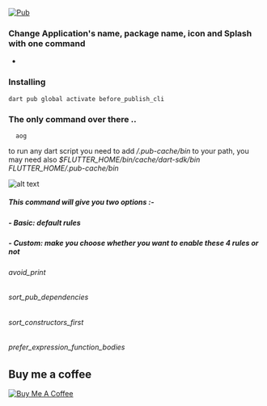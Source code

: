 [![Pub](https://img.shields.io/pub/v/before_publish_cli.svg)](https://pub.dev/packages/before_publish_cli)

### Change Application's name, package name, icon and Splash with one command

*
### Installing
```shell
dart pub global activate before_publish_cli
```
### The only command over there ..
```shell
  aog
```
to run any dart script you need to add _/.pub-cache/bin_ to your path, you may need also _$FLUTTER_HOME/bin/cache/dart-sdk/bin_ _FLUTTER_HOME/.pub-cache/bin_

![alt text](https://github.com/MoGaaber/before_publish_cli/blob/master/assets/sample.gif?raw=true)

##### This command will give you two options :-
##### - _Basic_: default rules
##### - _Custom_: make you choose whether you want to enable these 4 rules or not
###### avoid_print
###### sort_pub_dependencies
###### sort_constructors_first
###### prefer_expression_function_bodies

## Buy me a coffee


<a href="https://www.buymeacoffee.com/mogaber" target="_blank"><img src="https://www.buymeacoffee.com/assets/img/custom_images/orange_img.png" alt="Buy Me A Coffee" style="height: auto !important;width: auto !important;" ></a>
